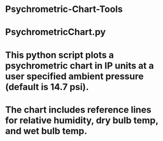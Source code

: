 # Psychrometric-Chart-Tools

# PsychrometricChart.py
#
# This python script plots a psychrometric chart in IP units at a user specified ambient pressure (default is 14.7 psi). 
# The chart includes reference lines for relative humidity, dry bulb temp, and wet bulb temp.
